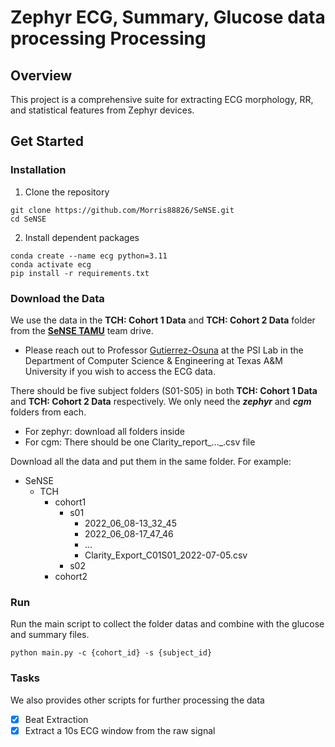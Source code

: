 # Zephyr ECG, Summary, Glucose data processing Processing

## Overview
This project is a comprehensive suite for extracting ECG morphology, RR, and statistical features from Zephyr devices.

## Get Started
### Installation
1. Clone the repository
```
git clone https://github.com/Morris88826/SeNSE.git
cd SeNSE
```
2. Install dependent packages
```
conda create --name ecg python=3.11
conda activate ecg
pip install -r requirements.txt
```
### Download the Data
We use the data in the **TCH: Cohort 1 Data** and **TCH: Cohort 2 Data** folder from the **[SeNSE TAMU](https://drive.google.com/drive/folders/1Pts4PLTFIYqpPU53k8ZE4H-J4zZNH-WY?usp=drive_link)** team drive.
* Please reach out to Professor [Gutierrez-Osuna](mailto:rgutier@cse.tamu.edu) at the PSI Lab in the Department of Computer Science & Engineering at Texas A&M University if you wish to access the ECG data.

There should be five subject folders (S01-S05) in both **TCH: Cohort 1 Data** and **TCH: Cohort 2 Data** respectively. We only need the ***zephyr*** and ***cgm*** folders from each.
* For zephyr: download all folders inside
* For cgm: There should be one Clarity_report_..._.csv file

Download all the data and put them in the same folder. For example:

- SeNSE
  - TCH
    - cohort1
      - s01
        - 2022_06_08-13_32_45
        - 2022_06_08-17_47_46
        - ...
        - Clarity_Export_C01S01_2022-07-05.csv
      - s02
    - cohort2

### Run
Run the main script to collect the folder datas and combine with the glucose and summary files.

```
python main.py -c {cohort_id} -s {subject_id}
```

### Tasks

We also provides other scripts for further processing the data

- [x] Beat Extraction
- [x] Extract a 10s ECG window from the raw signal
